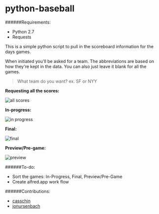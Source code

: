 python-baseball
===============

######Requirements:
* Python 2.7
* Requests

This is a simple python script to pull in the scoreboard information for the days games.

When initiated you'll be asked for a team. The abbreviations are based on how they're kept in the data. You can also
just leave it blank for all the games.

> What team do you want? ex. SF or NYY

**Requesting all the scores:**

![all scores](http://i.imgur.com/nBsJ2d6.png?1)

**In-progress:**

![in progress](http://i.imgur.com/mX6nq4S.png?1)

**Final:**

![final](http://i.imgur.com/Lts41UA.png?1)

**Preview/Pre-game:**

![preview](http://i.imgur.com/sJ4uNJ6.png?1)

######To-do:
* Sort the games: In-Progress, Final, Preview/Pre-Game
* Create alfred.app work flow


######Contributions:
* [casschin](https://github.com/casschin)
* [jonursenbach](https://github.com/jonursenbach)
